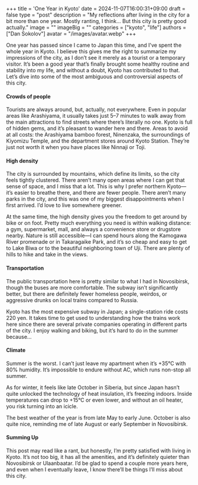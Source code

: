 +++
title = 'One Year in Kyoto'
date = 2024-11-07T16:00:31+09:00
draft = false
type = "post"
description = "My reflections after living in the city for a bit more than one year. Mostly ranting, I think... But this city is pretty good actually."
image = ""
imageBig = ""
categories = ["kyoto", "life"]
authors = ["Dan Sokolov"]
avatar = "/images/avatar.webp"
+++

One year has passed since I came to Japan this time, and I've spent the whole year in Kyoto. I believe this gives me the right to summarize my impressions of the city, as I don’t see it merely as a tourist or a temporary visitor. It’s been a good year that’s finally brought some healthy routine and stability into my life, and without a doubt, Kyoto has contributed to that. Let’s dive into some of the most ambiguous and controversial aspects of this city.

#### Crowds of people

Tourists are always around, but, actually, not everywhere. Even in popular areas like Arashiyama, it usually takes just 5–7 minutes to walk away from the main attractions to find streets where there’s literally no one. Kyoto is full of hidden gems, and it’s pleasant to wander here and there. Areas to avoid at all costs: the Arashiyama bamboo forest, Ninenzaka, the surroundings of Kiyomizu Temple, and the department stores around Kyoto Station. They’re just not worth it when you have places like Ninnaji or Toji.

#### High density

The city is surrounded by mountains, which define its limits, so the city feels tightly clustered. There aren’t many open areas where I can get that sense of space, and I miss that a lot. This is why I prefer northern Kyoto—it’s easier to breathe there, and there are fewer people. There aren’t many parks in the city, and this was one of my biggest disappointments when I first arrived. I’d love to live somewhere greener.

At the same time, the high density gives you the freedom to get around by bike or on foot. Pretty much everything you need is within walking distance: a gym, supermarket, mall, and always a convenience store or drugstore nearby. Nature is still accessible—I can spend hours along the Kamogawa River promenade or in Takaragaike Park, and it’s so cheap and easy to get to Lake Biwa or to the beautiful neighboring town of Uji. There are plenty of hills to hike and take in the views.

#### Transportation

The public transportation here is pretty similar to what I had in Novosibirsk, though the buses are more comfortable. The subway isn’t significantly better, but there are definitely fewer homeless people, weirdos, or aggressive drunks on local trains compared to Russia.

Kyoto has the most expensive subway in Japan; a single-station ride costs 220 yen. It takes time to get used to understanding how the trains work here since there are several private companies operating in different parts of the city. I enjoy walking and biking, but it’s hard to do in the summer because…

#### Climate

Summer is the worst. I can’t just leave my apartment when it’s +35°C with 80% humidity. It’s impossible to endure without AC, which runs non-stop all summer.

As for winter, it feels like late October in Siberia, but since Japan hasn’t quite unlocked the technology of heat insulation, it’s freezing indoors. Inside temperatures can drop to +15°C or even lower, and without an oil heater, you risk turning into an icicle.

The best weather of the year is from late May to early June. October is also quite nice, reminding me of late August or early September in Novosibirsk.

#### Summing Up

This post may read like a rant, but honestly, I’m pretty satisfied with living in Kyoto. It’s not too big, it has all the amenities, and it’s definitely quieter than Novosibirsk or Ulaanbaatar. I’d be glad to spend a couple more years here, and even when I eventually leave, I know there’ll be things I’ll miss about this city.
